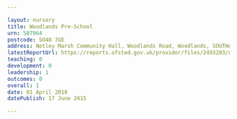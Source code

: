 ```yaml
---

layout: nursery
title: Woodlands Pre-School
urn: 507964
postcode: SO40 7GE
address: Netley Marsh Community Hall, Woodlands Road, Woodlands, SOUTHAMPTON, SO40 7GE
latestReportUrl: https://reports.ofsted.gov.uk/provider/files/2493283/urn/507964.pdf
teaching: 0
development: 0
leadership: 1
outcomes: 0
overall: 1
date: 01 April 2018 
datePublish: 17 June 2015

---
```

